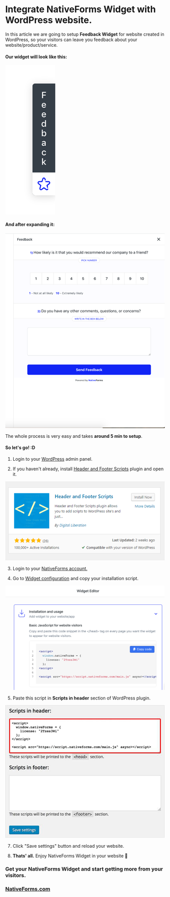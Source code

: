 # Integrate NativeForms Widget with WordPress website.

  
In this article we are going to setup **Feedback Widget** for website created in WordPress, so your visitors can leave you  feedback about your website/product/service.

#### Our widget will look like this:
![Widget](https://raw.githubusercontent.com/venits/native-forms-wordpress/master/assets/widget.png)

#### And after expanding it:
![Form](https://raw.githubusercontent.com/venits/native-forms-wordpress/master/assets/form.png)

The whole process is very easy and takes **around 5 min to setup**.
#### So let's go! :D

1. Login to your [WordPress](https://wordpress.com/) admin panel.

2. If you haven't already, install [Header and Footer Scripts](https://wordpress.com/plugins/insert-headers-and-footers) plugin and open it.

![Plugin](https://raw.githubusercontent.com/venits/native-forms-wordpress/master/assets/plugin.png)

3. Login to your [NativeForms account.](https://app.nativeforms.com/)

4. Go to [Widget configuration](app.nativeforms.com/widget) and copy your installation script.

![install](https://raw.githubusercontent.com/venits/native-forms-wordpress/master/assets/install.png)

5. Paste this script in **Scripts in header** section of WordPress plugin.

![script](https://raw.githubusercontent.com/venits/native-forms-wordpress/master/assets/script.jpg)

7. Click "Save settings" button and reload your website.

8. **Thats' all.** Enjoy NativeForms Widget in your website 🎉

### Get your NativeForms Widget and start getting more from your visitors.

### [NativeForms.com](https://nativeforms.com/)
